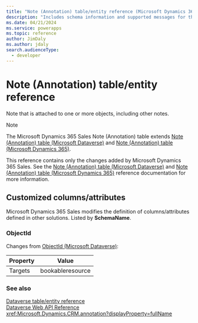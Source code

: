 ```yaml
---
title: "Note (Annotation) table/entity reference (Microsoft Dynamics 365 Sales) | Microsoft Docs"
description: "Includes schema information and supported messages for the Note (Annotation) table/entity with Microsoft Dynamics 365 Sales."
ms.date: 04/21/2024
ms.service: powerapps
ms.topic: reference
author: JimDaly
ms.author: jdaly
search.audienceType: 
  - developer
---
```


# Note (Annotation) table/entity reference

Note that is attached to one or more objects, including other notes.

> [!NOTE]
> The Microsoft Dynamics 365 Sales Note (Annotation) table extends [Note (Annotation) table (Microsoft Dataverse)](/power-apps/developer/data-platform/reference/entities/annotation) and [Note (Annotation) table (Microsoft Dynamics 365)](/dynamics365/developer/reference/dataverse/entities/annotation).
>
> This reference contains only the changes added by Microsoft Dynamics 365 Sales.
> See the [Note (Annotation) table (Microsoft Dataverse)](/power-apps/developer/data-platform/reference/entities/annotation) and [Note (Annotation) table (Microsoft Dynamics 365)](/dynamics365/developer/reference/dataverse/entities/annotation) reference documentation for more information.



## Customized columns/attributes

Microsoft Dynamics 365 Sales
modifies the definition of columns/attributes defined in other solutions. Listed by **SchemaName**.

### <a name="BKMK_ObjectId"></a> ObjectId

Changes from [ObjectId (Microsoft Dataverse)](/power-apps/developer/data-platform/reference/entities/annotation#BKMK_ObjectId):

|Property|Value|
|---|---|
|Targets|bookableresource|




### See also

[Dataverse table/entity reference](../about-entity-reference.md)  
[Dataverse Web API Reference](/power-apps/developer/data-platform/webapi/reference/about)   
<xref:Microsoft.Dynamics.CRM.annotation?displayProperty=fullName>
